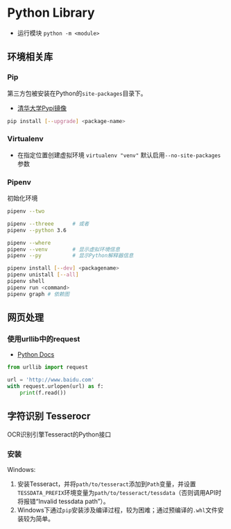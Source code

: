 # Python Library

- 运行模块 `python -m <module>`

## 环境相关库

### Pip

第三方包被安装在Python的`site-packages`目录下。

- [清华大学Pypi镜像](https://mirror.tuna.tsinghua.edu.cn/help/pypi/)

```bash
pip install [--upgrade] <package-name>

```

### Virtualenv

- 在指定位置创建虚拟环境 `virtualenv "venv"` 默认启用`--no-site-packages`参数

### Pipenv

初始化环境

```sh
pipenv --two

pipenv --threee      # 或者
pipenv --python 3.6

pipenv --where
pipenv --venv        # 显示虚拟环境信息
pipenv --py          # 显示Python解释器信息
```

```sh
pipenv install [--dev] <packagename>
pipenv unistall [--all]
pipenv shell
pipenv run <command>
pipenv graph # 依赖图
```

## 网页处理

### 使用urllib中的request

- [Python Docs](https://docs.python.org/3/library/urllib.html)

```py
from urllib import request

url = 'http://www.baidu.com'
with request.urlopen(url) as f:
    print(f.read())

```

## 字符识别 Tesserocr

OCR识别引擎Tesseract的Python接口

### 安装

Windows:

1. 安装Tesseract，并将`path/to/tesseract`添加到`Path`变量，并设置`TESSDATA_PREFIX`环境变量为`path/to/tesseract/tessdata`（否则调用API时将报错“Invalid tessdata path”）。
2. Windows下通过`pip`安装涉及编译过程，较为困难；通过预编译的`.whl`文件安装较为简单。
